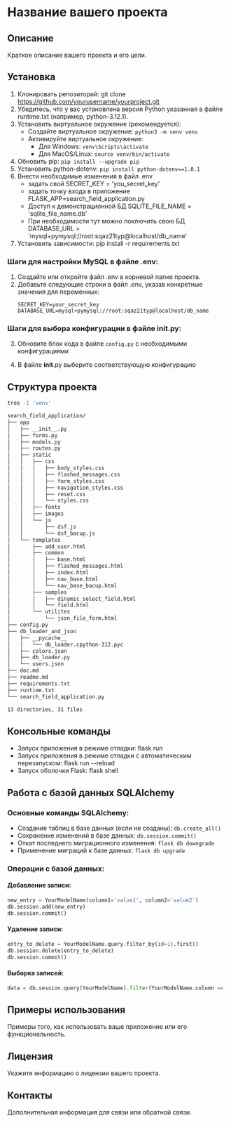 # Название вашего проекта

## Описание
Краткое описание вашего проекта и его цели.


## Установка
1. Клонировать репозиторий: git clone https://github.com/yourusername/yourproject.git
2. Убедитесь, что у вас установлена версия Python указанная в файле runtime.txt (например, python-3.12.1).
3. Установить виртуальное окружение (рекомендуется): 
    - Создайте виртуальное окружение:   `python3 -m venv venv`
    - Активируйте виртуальное окружение:
        - Для Windows:                  `venv\Scripts\activate`
        - Для MacOS/Linux:              `source venv/bin/activate`
4. Обновить pip:                        `pip install --upgrade pip`   
5. Установить python-dotenv:            `pip install python-dotenv==1.0.1` 
6. Внести необходимые изменения  в файл .env 
    - задать свой SECRET_KEY = 'you_secret_key' 
    - задать точку входа в приложение 
        FLASK_APP=search_field_application.py
    - Доступ к демонстрационной БД 
        SQLITE_FILE_NAME = 'sqlite_file_name.db'
    - При необходимости тут можно поключить свою  БД
         DATABASE_URL = 'mysql+pymysql://root:sqaz21typ@localhost/db_name'
7. Установить зависимости:              pip install -r requirements.txt


### Шаги для настройки MySQL в файле .env:
1. Создайте или откройте файл .env в корневой папке проекта.
2. Добавьте следующие строки в файл .env, указав конкретные значения для переменных:
    ```
    SECRET_KEY=your_secret_key
    DATABASE_URL=mysql+pymysql://root:sqaz21typ@localhost/db_name
    ```

### Шаги для выбора конфигурации в файле __init__.py:
3. Обновите блок кода в файле `config.py` с необходимыми конфигурациями

4. В файле __init__.py выберите соответствующую конфигурацию
## Структура проекта

```bash
tree -I 'venv'

search_field_application/
├── app
│   ├── __init__.py
│   ├── forms.py
│   ├── models.py
│   ├── routes.py
│   ├── static
│   │   ├── css
│   │   │   ├── body_styles.css
│   │   │   ├── flashed_messages.css
│   │   │   ├── form_styles.css
│   │   │   ├── navigation_styles.css
│   │   │   ├── reset.css
│   │   │   └── styles.css
│   │   ├── fonts
│   │   ├── images
│   │   └── js
│   │       ├── dsf.js
│   │       └── dsf_bacup.js
│   └── templates
│       ├── add_user.html
│       ├── common
│       │   ├── base.html
│       │   ├── flashed_messages.html
│       │   ├── index.html
│       │   ├── nav_base.html
│       │   └── nav_base_bacup.html
│       ├── samples
│       │   ├── dinamic_select_field.html
│       │   └── field.html
│       └── utilites
│           └── json_file_form.html
├── config.py
├── db_loader_and_json
│   ├── __pycache__
│   │   └── db_loader.cpython-312.pyc
│   ├── colors.json
│   ├── db_loader.py
│   └── users.json
├── doc.md
├── readme.md
├── requirements.txt
├── runtime.txt
└── search_field_application.py

13 directories, 31 files
```

## Консольные команды
- Запуск приложения в режиме отладки: flask run
- Запуск приложения в режиме отладки с автоматическим перезапуском: flask run --reload
- Запуск оболочки Flask: flask shell


## Работа с базой данных SQLAlchemy

### Основные команды SQLAlchemy:

- Создание таблиц в базе данных (если не созданы): `db.create_all()`
- Сохранение изменений в базе данных: `db.session.commit()`
- Откат последнего миграционного изменения: `flask db downgrade`
- Применение миграций к базе данных: `flask db upgrade`

### Операции с базой данных:

#### Добавление записи:
```python
new_entry = YourModelName(column1='value1', column2='value2')
db.session.add(new_entry)
db.session.commit()
```

#### Удаление записи:
```python
entry_to_delete = YourModelName.query.filter_by(id=1).first()
db.session.delete(entry_to_delete)
db.session.commit()
```

#### Выборка записей:
```python
data = db.session.query(YourModelName).filter(YourModelName.column == 'value').all()
```


## Примеры использования
Примеры того, как использовать ваше приложение или его функциональность.

## Лицензия
Укажите информацию о лицензии вашего проекта.

## Контакты
Дополнительная информация для связи или обратной связи.